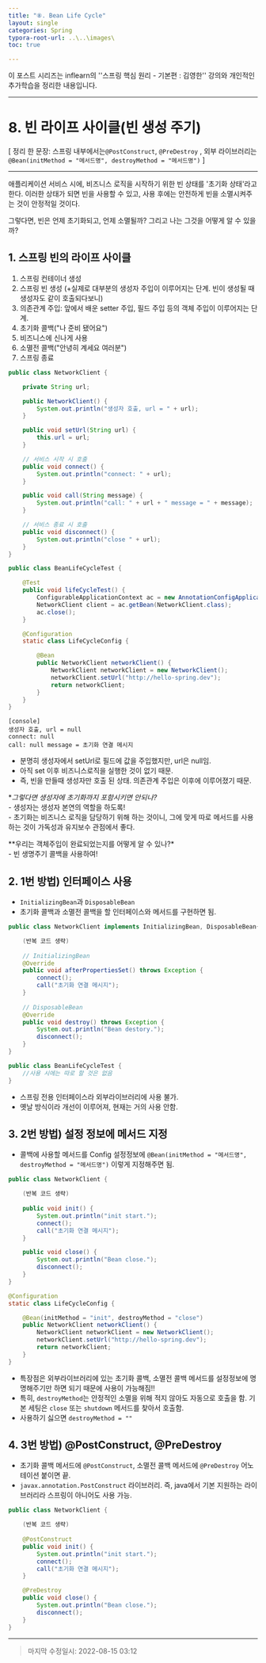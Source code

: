 ```yaml
---
title: "⑧. Bean Life Cycle"
layout: single
categories: Spring
typora-root-url: ..\..\images\
toc: true

---
```


이 포스트 시리즈는 inflearn의 ''스프링 핵심 원리 - 기본편 : 김영한'' 강의와 개인적인 추가학습을 정리한 내용입니다.

------

# 8. 빈 라이프 사이클(빈 생성 주기)

[ 정리 한 문장: 스프링 내부에서는`@PostConstruct`, `@PreDestroy` , 외부 라이브러리는 `@Bean(initMethod = "메서드명", destroyMethod = "메서드명")` ]

------

애플리케이션 서비스 시에, 비즈니스 로직을 시작하기 위한 빈 상태를 '초기화 상태'라고 한다. 이러한 상태가 되면 빈을 사용할 수 있고, 사용 후에는 안전하게 빈을 소멸시켜주는 것이 안정적일 것이다.

그렇다면, 빈은 언제 초기화되고, 언제 소멸될까? 그리고 나는 그것을 어떻게 알 수 있을까?





## 1. 스프링 빈의 라이프 사이클

1. 스프링 컨테이너 생성
2. 스프링 빈 생성 (+실제로 대부분의 생성자 주입이 이루어지는 단계. 빈이 생성될 때 생성자도 같이 호출되다보니)
3. 의존관계 주입: 앞에서 배운 setter 주입, 필드 주입 등의 객체 주입이 이루어지는 단계.
4. 초기화 콜백("나 준비 됐어요")
5. 비즈니스에 신나게 사용
6. 소멸전 콜백("안녕히 계세요 여러분")
7. 스프링 종료

```java
public class NetworkClient {

    private String url;

    public NetworkClient() {
        System.out.println("생성자 호출, url = " + url);
    }

    public void setUrl(String url) {
        this.url = url;
    }

    // 서비스 시작 시 호출
    public void connect() {
        System.out.println("connect: " + url);
    }

    public void call(String message) {
        System.out.println("call: " + url + " message = " + message);
    }

    // 서비스 종료 시 호출
    public void disconnect() {
        System.out.println("close " + url);
    }
}
```

```java
public class BeanLifeCycleTest {

    @Test
    public void lifeCycleTest() {
        ConfigurableApplicationContext ac = new AnnotationConfigApplicationContext(LifeCycleConfig.class);
        NetworkClient client = ac.getBean(NetworkClient.class);
        ac.close();
    }

    @Configuration
    static class LifeCycleConfig {

        @Bean
        public NetworkClient networkClient() {
            NetworkClient networkClient = new NetworkClient();
            networkClient.setUrl("http://hello-spring.dev");
            return networkClient;
        }
    }
}
```

```
[console]
생성자 호출, url = null
connect: null
call: null message = 초기화 연결 메시지
```

- 분명히 생성자에서 setUrl로 필드에 값을 주입했지만, url은 null임.
- 아직 set 이후 비즈니스로직을 실행한 것이 없기 때문. 
- 즉, 빈을 만들때 생성자만 호출 된 상태. 의존관계 주입은 이후에 이루어졌기 때문.

**그렇다면 생성자에 초기화까지 포함시키면 안되나?* <br>- 생성자는 생성자 본연의 역할을 하도록!<br>- 초기화는 비즈니스 로직을 담당하기 위해 하는 것이니, 그에 맞게 따로 메서드를 사용하는 것이 가독성과 유지보수 관점에서 좋다.

**우리는 객체주입이 완료되었는지를 어떻게 알 수 있나?*<br>- 빈 생명주기 콜백을 사용하여!





## 2. 1번 방법) 인터페이스 사용

- `InitializingBean`과 `DisposableBean`
- 초기화 콜백과 소멸전 콜백을 할 인터페이스와 메서드를 구현하면 됨.

```java
public class NetworkClient implements InitializingBean, DisposableBean{

    (반복 코드 생략)
    
    // InitializingBean
    @Override
    public void afterPropertiesSet() throws Exception {
        connect();
        call("초기화 연결 메시지");
    }
    
    // DisposableBean
    @Override
    public void destroy() throws Exception {
        System.out.println("Bean destory.");
        disconnect();
    }
}
```

```java
public class BeanLifeCycleTest {
    //사용 시에는 따로 할 것은 없음
}
```

- 스프링 전용 인터페이스라 외부라이브러리에 사용 불가.
- 옛날 방식이라 개선이 이루어져, 현재는 거의 사용 안함.





## 3. 2번 방법)  설정 정보에 메서드 지정

- 콜백에 사용할 메서드를 Config 설정정보에 `@Bean(initMethod = "메서드명", destroyMethod = "메서드명")` 이렇게 지정해주면 됨.

```java
public class NetworkClient {

    (반복 코드 생략)
    
    public void init() {
        System.out.println("init start.");
        connect();
        call("초기화 연결 메시지");
    }

    public void close() {
        System.out.println("Bean close.");
        disconnect();
    }
}
```

```java
@Configuration
static class LifeCycleConfig {

    @Bean(initMethod = "init", destroyMethod = "close")
    public NetworkClient networkClient() {
        NetworkClient networkClient = new NetworkClient();
        networkClient.setUrl("http://hello-spring.dev");
        return networkClient;
    }
}
```

- 특장점은 외부라이브러리에 있는 초기화 콜백, 소멸전 콜백 메서드를 설정정보에 명명해주기만 하면 되기 때문에 사용이 가능해짐!!
- 특히, `destroyMethod`는 안정적인 소멸을 위해 적지 않아도 자동으로 호출을 함. 기본 세팅은 `close` 또는 `shutdown` 메서드를 찾아서 호출함.
- 사용하기 싫으면 `destroyMethod = ""`





## 4. 3번 방법) @PostConstruct, @PreDestroy

- 초기화 콜백 메서드에 `@PostConstruct`, 소멸전 콜백 메서드에 `@PreDestroy` 어노테이션 붙이면 끝.
- `javax.annotation.PostConstruct` 라이브러리. 즉, java에서 기본 지원하는 라이브러리라 스프링이 아니어도 사용 가능.

```java
public class NetworkClient {

    (반복 코드 생략)
    
    @PostConstruct
    public void init() {
        System.out.println("init start.");
        connect();
        call("초기화 연결 메시지");
    }

    @PreDestroy
    public void close() {
        System.out.println("Bean close.");
        disconnect();
    }
}
```



------

> 마지막 수정일시: 2022-08-15 03:12